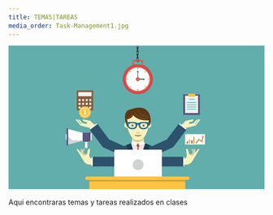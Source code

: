 ```yaml
---
title: TEMAS|TAREAS
media_order: Task-Management1.jpg
---
```


![](Task-Management1.jpg)

Aqui encontraras temas y tareas realizados en clases


